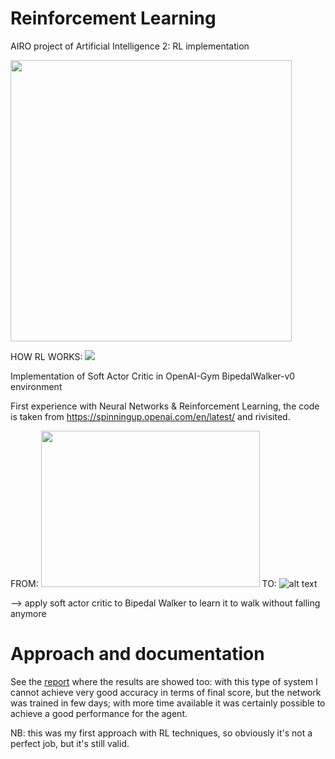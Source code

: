# Reinforcement Learning

AIRO project of Artificial Intelligence 2: RL implementation

<a href="https://www.dis.uniroma1.it/"><img src="http://www.dis.uniroma1.it/sites/default/files/marchio%20logo%20eng%20jpg.jpg" width="450"></a>



HOW RL WORKS:
![](https://miro.medium.com/max/2000/0*WC4l7u90TsKs_eXj.png)


Implementation of Soft Actor Critic in OpenAI-Gym BipedalWalker-v0 environment

First experience with Neural Networks & Reinforcement Learning, the code is taken from https://spinningup.openai.com/en/latest/ and rivisited.


FROM:
<img src="https://miro.medium.com/max/1192/1*dhD6X7Qg--rfv5HbARQlpg.gif" width="350" height="250">
TO:
![alt text](https://camo.githubusercontent.com/4e5badd3ce84f9c22f28539d74ec934e23ce3a70/68747470733a2f2f696d6167652e6962622e636f2f6332633946352f657a6769665f636f6d5f726573697a652e676966)


--> apply soft actor critic to Bipedal Walker to learn it to walk without falling anymore



# Approach and documentation

See the [report](reportAI2B.pdf) where the results are showed too: with this type of system I cannot achieve very good accuracy in terms of final score, but the network was trained in few days; with more time available it was certainly possible to achieve a good performance for the agent.


NB: this was my first approach with RL techniques, so obviously it's not a perfect job, but it's still valid. 
